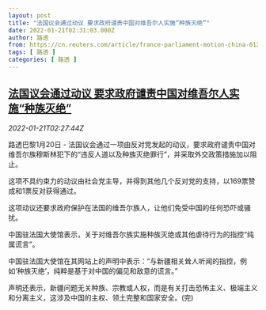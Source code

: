 ```yaml
---
layout: post
title: "法国议会通过动议 要求政府谴责中国对维吾尔人实施“种族灭绝”"
date: 2022-01-21T02:31:03.000Z
author: 路透
from: https://cn.reuters.com/article/france-parliament-motion-china-0120-thur-idCNKBS2JV05Z
tags: [ 路透 ]
categories: [ 路透 ]
---
```

<!--1642732263000-->
[法国议会通过动议 要求政府谴责中国对维吾尔人实施“种族灭绝”](https://cn.reuters.com/article/france-parliament-motion-china-0120-thur-idCNKBS2JV05Z)
------

<div>
<div><i>2022-01-21T02:27:44Z</i></div><p>路透巴黎1月20日 - 法国议会通过一项由反对党发起的动议，要求政府谴责中国对维吾尔族穆斯林犯下的“违反人道以及种族灭绝罪行”，并采取外交政策措施加以阻止。</p><p>这项不具约束力的动议由社会党主导，并得到其他几个反对党的支持，以169票赞成和1票反对获得通过。</p><p>这项动议还要求政府保护在法国的维吾尔族人，让他们免受中国的任何恐吓或骚扰。</p><p>中国驻法国大使馆表示，关于对维吾尔族实施种族灭绝或其他虐待行为的指控“纯属谎言”。</p><p>中国驻法国大使馆在其网站上的声明中表示：“与新疆相关耸人听闻的指控，例如‘种族灭绝’，纯粹是基于对中国的偏见和敌意的谎言。”</p><p>声明还表示，新疆问题无关种族、宗教或人权，而是有关打击恐怖主义、极端主义和分离主义，这涉及中国的主权、领土完整和国家安全。(完)</p>
</div>
